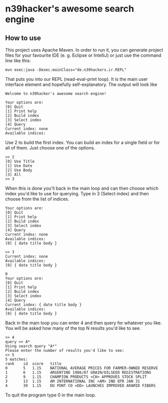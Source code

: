 # n39hacker's awesome search engine
## How to use

This project uses Apache Maven. In order to run it, you can generate project
files for your favourite IDE (e. g. Eclipse or IntelliJ) or just use
the command line like this:

`mvn exec:java -Dexec.mainClass="de.n39hackers.ir.REPL"`

That puts you into our REPL (read-eval-print loop). It is the main user
interface element and hopefully self-explanatory. The output will look like

```
Welcome to n39hacker's awesome search engine!

Your options are:
[0] Quit
[1] Print help
[2] Build index
[3] Select index
[4] Query
Current index: none
Available indices: 
```

Use 2 to build the first index. You can build an index for a single field or
for all of them. Just choose one of the options.

```
>> 2
[0] Use Title
[1] Use Date
[2] Use Body
[3] All
>> 3
```

When this is done you'll back in the main loop and can then choose which index
you'd like to use for querying. Type in 3 (Select index) and then choose from
the list of indices.

```
Your options are:
[0] Quit
[1] Print help
[2] Build index
[3] Select index
[4] Query
Current index: none
Available indices: 
[0] { date title body }

>> 3
Current index: none
Available indices: 
[0] { date title body }

0
Your options are:
[0] Quit
[1] Print help
[2] Build index
[3] Select index
[4] Query
Current index: { date title body }
Available indices: 
[0] { date title body }
```

Back in the main loop you can enter 4 and then query for whatever you like. You
will be asked how many of the top N results you'd like to see.

```
>> 4
query >> A*
Using search query "A*"
Please enter the number of results you'd like to see:
>> 5 
5 matches:
rank	id	score	title
0		5	1.15	NATIONAL AVERAGE PRICES FOR FARMER-OWNED RESERVE
1		6	1.15	ARGENTINE 1986/87 GRAIN/OILSEED REGISTRATIONS
2		9	1.15	CHAMPION PRODUCTS <CH> APPROVES STOCK SPLIT
3		13	1.15	AM INTERNATIONAL INC <AM> 2ND QTR JAN 31
4		39	1.15	DU PONT CO <DD> LAUNCHES IMPROVED ARAMID FIBERS
```

To quit the program type 0 in the main loop.
